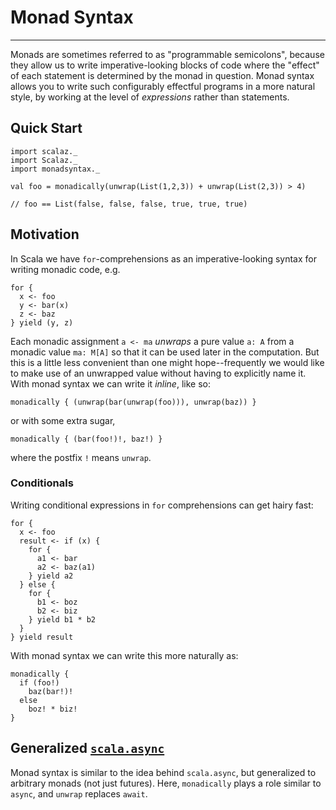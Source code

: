# Monad Syntax
---

Monads are sometimes referred to as "programmable semicolons", because they allow us to write imperative-looking blocks of code where the "effect" of each statement is determined by the monad in question. Monad syntax allows you to write such configurably effectful programs in a more natural style, by working at the level of _expressions_ rather than statements.

## Quick Start

    import scalaz._
    import Scalaz._
    import monadsyntax._
    
    val foo = monadically(unwrap(List(1,2,3)) + unwrap(List(2,3)) > 4)
    
    // foo == List(false, false, false, true, true, true)

## Motivation

In Scala we have `for`-comprehensions as an imperative-looking syntax for writing monadic code, e.g.

    for {
      x <- foo
      y <- bar(x)
      z <- baz
    } yield (y, z)

Each monadic assignment `a <- ma` _unwraps_ a pure value `a: A` from a monadic value `ma: M[A]` so that it can be used later in the computation. But this is a little less convenient than one might hope--frequently we would like to make use of an unwrapped value without having to explicitly name it. With monad syntax we can write it _inline_, like so:

    monadically { (unwrap(bar(unwrap(foo))), unwrap(baz)) }

or with some extra sugar,

    monadically { (bar(foo!)!, baz!) }

where the postfix `!` means `unwrap`.

### Conditionals

Writing conditional expressions in `for` comprehensions can get hairy fast:

    for {
      x <- foo
      result <- if (x) {
        for {
          a1 <- bar
          a2 <- baz(a1)
        } yield a2
      } else {
        for {
          b1 <- boz
          b2 <- biz
        } yield b1 * b2
      }
    } yield result

With monad syntax we can write this more naturally as:

    monadically {
      if (foo!) 
        baz(bar!)!
      else 
        boz! * biz!
    }

## Generalized [`scala.async`](https://github.com/scala/async)

Monad syntax is similar to the idea behind `scala.async`, but generalized to arbitrary monads (not just futures). Here, `monadically` plays a role similar to `async`, and `unwrap` replaces `await`.
